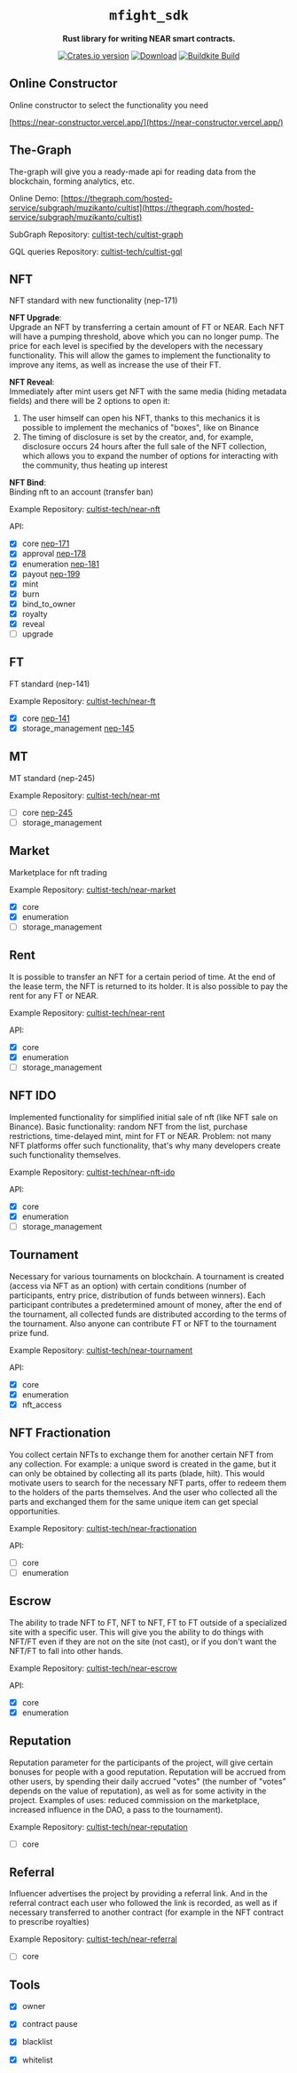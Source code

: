 <div align="center">

  <h1><code>mfight_sdk</code></h1>

  <p>
    <strong>Rust library for writing NEAR smart contracts.</strong>
  </p>

  <p>
    <a href="https://crates.io/crates/mfight_sdk"><img src="https://img.shields.io/crates/v/mfight_sdk.svg?style=flat-square" alt="Crates.io version" /></a>
    <a href="https://crates.io/crates/mfight_sdk"><img src="https://img.shields.io/crates/d/mfight_sdk.svg?style=flat-square" alt="Download" /></a>
    <a href="https://buildkite.com/nearprotocol/mfight_sdk-rs"><img src="https://badge.buildkite.com/3bdfe06edbbfe67700833f865fe573b9ac6db517392bfc97dc.svg" alt="Buildkite Build" /></a>
  </p>
</div>

## Online Constructor

Online constructor to select the functionality you need

[https://near-constructor.vercel.app/](https://near-constructor.vercel.app/)

## The-Graph

The-graph will give you a ready-made api for reading data from the blockchain, forming analytics, etc. 

Online Demo:
[https://thegraph.com/hosted-service/subgraph/muzikanto/cultist](https://thegraph.com/hosted-service/subgraph/muzikanto/cultist)

SubGraph Repository: 
[cultist-tech/cultist-graph](https://github.com/cultist-tech/cultist-graph)

GQL queries Repository:
[cultist-tech/cultist-gql](https://github.com/cultist-tech/cultist-gql)

## NFT

NFT standard with new functionality (nep-171)

<b>NFT Upgrade</b>:                                                                
Upgrade an NFT by transferring a certain amount of FT or NEAR. Each NFT will have a pumping threshold, above which you can no longer pump. The price for each level is specified by the developers with the necessary functionality. This will allow the games to implement the functionality to improve any items, as well as increase the use of their FT.

<b>NFT Reveal</b>:                                                 
Immediately after mint users get NFT with the same media (hiding metadata fields) and there will be 2 options to open it:
1. The user himself can open his NFT, thanks to this mechanics it is possible to implement the mechanics of "boxes", like on Binance
2. The timing of disclosure is set by the creator, and, for example, disclosure occurs 24 hours after the full sale of the NFT collection, which allows you to expand the number of options for interacting with the community, thus heating up interest

<b>NFT Bind</b>:                                                                
Binding nft to an account (transfer ban)

Example Repository:
[cultist-tech/near-nft](https://github.com/cultist-tech/near-nft)

API:

- [x] core [nep-171](https://github.com/near/NEPs/blob/master/neps/nep-0171.md)
- [x] approval [nep-178](https://github.com/near/NEPs/blob/master/neps/nep-0178.md)
- [x] enumeration [nep-181](https://github.com/near/NEPs/blob/master/neps/nep-0181.md)
- [x] payout [nep-199](https://github.com/near/NEPs/blob/master/neps/nep-199.md)
- [x] mint
- [x] burn
- [x] bind_to_owner
- [x] royalty
- [x] reveal
- [ ] upgrade

## FT

FT standard (nep-141)

Example Repository:
[cultist-tech/near-ft](https://github.com/cultist-tech/near-ft)

- [x] core [nep-141](https://github.com/near/NEPs/blob/master/neps/nep-141.md)
- [x] storage_management [nep-145](https://github.com/near/NEPs/blob/master/neps/nep-145.md)

## MT

MT standard (nep-245)

Example Repository:
[cultist-tech/near-mt](https://github.com/cultist-tech/near-mt)

- [ ] core [nep-245](https://github.com/near/NEPs/blob/master/neps/nep-245.md)
- [ ] storage_management

## Market

Marketplace for nft trading

Example Repository:
[cultist-tech/near-market](https://github.com/cultist-tech/near-market)

- [x] core
- [x] enumeration
- [ ] storage_management

## Rent

It is possible to transfer an NFT for a certain period of time. At the end of the lease term, the NFT is returned to its holder. It is also possible to pay the rent for any FT or NEAR. 

Example Repository:
[cultist-tech/near-rent](https://github.com/cultist-tech/near-rent)

API:

- [x] core
- [x] enumeration
- [ ] storage_management

## NFT IDO

Implemented functionality for simplified initial sale of nft (like NFT sale on Binance). Basic functionality: random NFT from the list, purchase restrictions, time-delayed mint, mint for FT or NEAR. Problem: not many NFT platforms offer such functionality, that's why many developers create such functionality themselves.

Example Repository:
[cultist-tech/near-nft-ido](https://github.com/cultist-tech/near-nft-ido)

API:

- [x] core
- [x] enumeration
- [ ] storage_management

## Tournament

Necessary for various tournaments on blockchain. A tournament is created (access via NFT as an option) with certain conditions (number of participants, entry price, distribution of funds between winners). Each participant contributes a predetermined amount of money, after the end of the tournament, all collected funds are distributed according to the terms of the tournament. Also anyone can contribute FT or NFT to the tournament prize fund.
              
Example Repository:
[cultist-tech/near-tournament](https://github.com/cultist-tech/near-tournament)

API:

- [x] core
- [x] enumeration
- [x] nft_access

## NFT Fractionation

You collect certain NFTs to exchange them for another certain NFT from any collection. For example: a unique sword is created in the game, but it can only be obtained by collecting all its parts (blade, hilt). This would motivate users to search for the necessary NFT parts, offer to redeem them to the holders of the parts themselves. And the user who collected all the parts and exchanged them for the same unique item can get special opportunities. 

Example Repository:
[cultist-tech/near-fractionation](https://github.com/cultist-tech/near-fractionation)

API:

- [ ] core
- [ ] enumeration

## Escrow

The ability to trade NFT to FT, NFT to NFT, FT to FT outside of a specialized site with a specific user. This will give you the ability to do things with NFT/FT even if they are not on the site (not cast), or if you don't want the NFT/FT to fall into other hands.

Example Repository:
[cultist-tech/near-escrow](https://github.com/cultist-tech/near-escrow)

API:

- [x] core
- [x] enumeration

## Reputation

Reputation parameter for the participants of the project, will give certain bonuses for people with a good reputation. Reputation will be accrued from other users, by spending their daily accrued "votes" (the number of "votes" depends on the value of reputation), as well as for some activity in the project. Examples of uses: reduced commission on the marketplace, increased influence in the DAO, a pass to the tournament).

Example Repository:
[cultist-tech/near-reputation](https://github.com/cultist-tech/near-reputation)

- [ ] core

## Referral

Influencer advertises the project by providing a referral link. And in the referral contract each user who followed the link is recorded, as well as if necessary transferred to another contract (for example in the NFT contract to prescribe royalties)

Example Repository:
[cultist-tech/near-referral](https://github.com/cultist-tech/near-referral)

- [ ] core

## Tools

- [x] owner
- [x] contract pause
- [x] blacklist
- [x] whitelist


